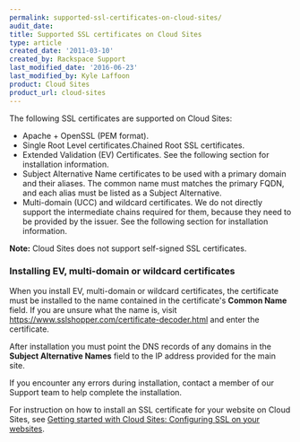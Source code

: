 ```yaml
---
permalink: supported-ssl-certificates-on-cloud-sites/
audit_date:
title: Supported SSL certificates on Cloud Sites
type: article
created_date: '2011-03-10'
created_by: Rackspace Support
last_modified_date: '2016-06-23'
last_modified_by: Kyle Laffoon
product: Cloud Sites
product_url: cloud-sites
---
```


The following SSL certificates are supported on Cloud Sites:


-   Apache + OpenSSL (PEM format).
-   Single Root Level certificates.Chained Root SSL certificates.
-   Extended Validation (EV) Certificates. See the following section for
    installation information.
-   Subject Alternative Name certificates to be used with a primary
    domain and their aliases. The common name must matches the primary
    FQDN, and each alias must be listed as a Subject Alternative.
-   Multi-domain (UCC) and wildcard certificates. We do not directly
    support the intermediate chains required for them, because they need
    to be provided by the issuer. See the following section for
    installation information.

**Note:** Cloud Sites does not support self-signed SSL
certificates.

### Installing EV, multi-domain or wildcard certificates

When you install EV, multi-domain or wildcard certificates, the
certificate must be installed to the name contained in the certificate's
**Common Name** field. If you are unsure what the name is,
visit https://www.sslshopper.com/certificate-decoder.html and enter the
certificate.

After installation you must point the DNS records of any domains in the
**Subject Alternative Names** field to the IP address provided for the
main site.

If you encounter any errors during installation, contact a member of our
Support team to help complete the installation.

For instruction on how to install an SSL certificate for your website on
Cloud Sites, see [Getting started with Cloud Sites: Configuring SSL on your websites](/how-to/getting-started-with-cloud-sites-configuring-ssl-on-your-websites).

